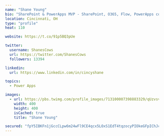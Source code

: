 ```yaml
---
name: "Shane Young"
bio: "SharePoint & PowerApps MVP - SharePoint, O365, Flow, PowerApps consulting? @PowerApps911 | Pure Snark? You found it."
location: Cincinnati, OH
type: "profile"
heat: 110

website: https://t.co/91p5BQ3pUe

twitter:
  username: ShanesCows
  url: https://twitter.com/ShanesCows
  followers: 13394

linkedin:
  url: https://www.linkedin.com/in/cincyshane

topics:
  - Power Apps

images:
  - url: https://pbs.twimg.com/profile_images/713100007398883329/qUzvsvQ3_400x400.jpg
    width: 400
    height: 400
    isCached: true
    title: "Shane Young"

secured: "fpY5IBKFn1jGccCLpw6m24wFl9CE4qcx5LOxS1EdT4tqzocyPIOkeGFpIChJcbk0xjYYax/XOMLYLoRdNmT0bKxXaOtdn/dIwPdKw3CeEHsTFQ+HIAgaQx3elzzmOvyC3lK+LrSw74KUEZJBhaoYkUw3xDp9FcDxpZ98k5oWdXZFB3bQQ07bbD75TVyO9ktgeypNVax+wb81JZl3carrTaXQOWH+YUf1k7vCMldyuVTluyQBq+9VRp/na7hGoGx/R34Q0P9EN0l+tl4HA1LK7BqN2umULQi5PtPBbG4GqkPFmHgQwGI0gt32BW4/hBKFpRwIyRjczQqS/S/fv0gDW28CQQfu8/mVrV511AaUTHazp2qZfTRs5uW02FDsQ4eBbnzpdy4jG4D0Xd429dwLEP+6NqeoBPta8C2zlQ9tIt4=;Rzehv1R+yvk16OQK9PBb4Q=="
---
```


